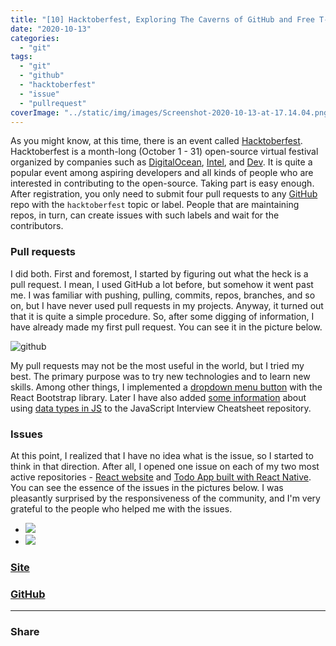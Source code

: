 ```yaml
---
title: "[10] Hacktoberfest, Exploring The Caverns of GitHub and Free T-Shirts"
date: "2020-10-13"
categories:
  - "git"
tags:
  - "git"
  - "github"
  - "hacktoberfest"
  - "issue"
  - "pullrequest"
coverImage: "../static/img/images/Screenshot-2020-10-13-at-17.14.04.png"
---
```


As you might know, at this time, there is an event called [Hacktoberfest](https://hacktoberfest.digitalocean.com/). Hacktoberfest is a month-long (October 1 - 31) open-source virtual festival organized by companies such as [DigitalOcean](https://www.digitalocean.com/), [Intel](https://www.intel.com/content/www/us/en/homepage.html), and [Dev](https://dev.to/villivald). It is quite a popular event among aspiring developers and all kinds of people who are interested in contributing to the open-source. Taking part is easy enough. After registration, you only need to submit four pull requests to any [GitHub](https://github.com/villivald) repo with the `hacktoberfest` topic or label. People that are maintaining repos, in turn, can create issues with such labels and wait for the contributors.

### Pull requests

I did both. First and foremost, I started by figuring out what the heck is a pull request. I mean, I used GitHub a lot before, but somehow it went past me. I was familiar with pushing, pulling, commits, repos, branches, and so on, but I have never used pull requests in my projects. Anyway, it turned out that it is quite a simple procedure. So, after some digging of information, I have already made my first pull request. You can see it in the picture below.

![github](images/Screenshot-2020-10-13-at-16.55.41-1024x583.png)

My pull requests may not be the most useful in the world, but I tried my best. The primary purpose was to try new technologies and to learn new skills. Among other things, I implemented a [dropdown menu button](https://github.com/imyjimmy/hacktoberfest-app/commit/56b8f75d8cb30dd1dc79112b6afda6e06b61ddd5) with the React Bootstrap library. Later I have also added [some information](https://github.com/GHATAK123/Javascript-Interview-Cheatsheet/commit/2a8769b87dff9b43120e3560119cc5ced00a0861) about using [data types in JS](https://create-react-app.com/javascript-data-types/) to the JavaScript Interview Cheatsheet repository.

### Issues

At this point, I realized that I have no idea what is the issue, so I started to think in that direction. After all, I opened one issue on each of my two most active repositories - [React website](https://github.com/villivald/proj_react_2020) and [Todo App built with React Native](https://github.com/villivald/todo_app_react_native_2020). You can see the essence of the issues in the pictures below. I was pleasantly surprised by the responsiveness of the community, and I'm very grateful to the people who helped me with the issues.

- ![](images/Screenshot-2020-10-13-at-17.15.19-1024x543.png)
- ![](images/Screenshot-2020-10-13-at-17.15.41-1024x556.png)

### [Site](https://proj.create-react-app.com/)

### [GitHub](https://github.com/villivald)

---

### Share

<script src="https://yastatic.net/share2/share.js"></script>
